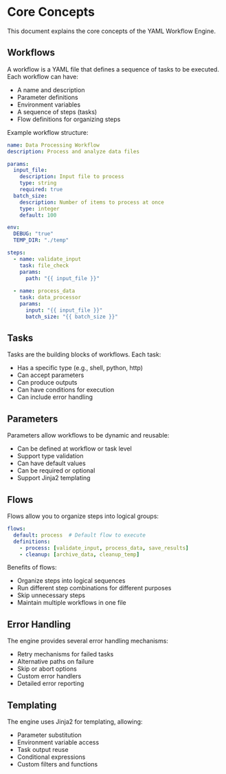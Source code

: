 # Core Concepts

This document explains the core concepts of the YAML Workflow Engine.

## Workflows

A workflow is a YAML file that defines a sequence of tasks to be executed. Each workflow can have:

- A name and description
- Parameter definitions
- Environment variables
- A sequence of steps (tasks)
- Flow definitions for organizing steps

Example workflow structure:
```yaml
name: Data Processing Workflow
description: Process and analyze data files

params:
  input_file:
    description: Input file to process
    type: string
    required: true
  batch_size:
    description: Number of items to process at once
    type: integer
    default: 100

env:
  DEBUG: "true"
  TEMP_DIR: "./temp"

steps:
  - name: validate_input
    task: file_check
    params:
      path: "{{ input_file }}"
      
  - name: process_data
    task: data_processor
    params:
      input: "{{ input_file }}"
      batch_size: "{{ batch_size }}"
```

## Tasks

Tasks are the building blocks of workflows. Each task:

- Has a specific type (e.g., shell, python, http)
- Can accept parameters
- Can produce outputs
- Can have conditions for execution
- Can include error handling

## Parameters

Parameters allow workflows to be dynamic and reusable:

- Can be defined at workflow or task level
- Support type validation
- Can have default values
- Can be required or optional
- Support Jinja2 templating

## Flows

Flows allow you to organize steps into logical groups:

```yaml
flows:
  default: process  # Default flow to execute
  definitions:
    - process: [validate_input, process_data, save_results]
    - cleanup: [archive_data, cleanup_temp]
```

Benefits of flows:

- Organize steps into logical sequences
- Run different step combinations for different purposes
- Skip unnecessary steps
- Maintain multiple workflows in one file

## Error Handling

The engine provides several error handling mechanisms:

- Retry mechanisms for failed tasks
- Alternative paths on failure
- Skip or abort options
- Custom error handlers
- Detailed error reporting

## Templating

The engine uses Jinja2 for templating, allowing:

- Parameter substitution
- Environment variable access
- Task output reuse
- Conditional expressions
- Custom filters and functions 